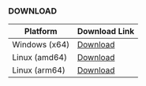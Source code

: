 ### DOWNLOAD
| Platform      | Download Link |
|---------------|---------------|
| Windows (x64) | [Download](https://github.com/chelaxian/FreeNetCalc/actions/runs/13073413535/artifacts/2516820682) |
| Linux (amd64) | [Download](https://github.com/chelaxian/FreeNetCalc/actions/runs/13073413535/artifacts/2516819096) |
| Linux (arm64) | [Download](https://github.com/chelaxian/FreeNetCalc/actions/runs/13073413535/artifacts/2516820695) |
